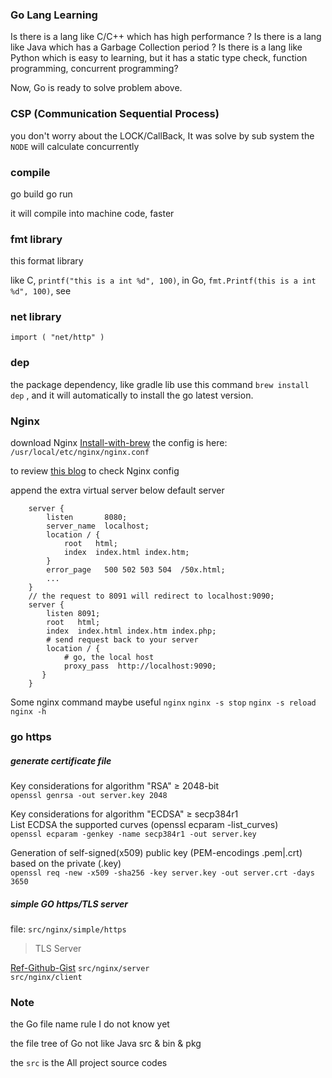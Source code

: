 ### Go Lang Learning

Is there is a lang like C/C++ which has high performance ?
Is there is a lang like Java which has a Garbage Collection period ?
Is there is a lang like Python which is easy to learning, but it has a static type check,
function programming, concurrent programming?

Now, Go is ready to solve problem above.

### CSP (Communication Sequential Process)
you don't worry about the LOCK/CallBack, It was solve by sub system 
the `NODE` will calculate concurrently

### compile
go build
go run

it will compile into machine code, faster

### fmt library
this format library

like C, `printf("this is a int %d", 100)`, in Go, `fmt.Printf(this is a int %d", 100)`, see

### net library
`import (
 	"net/http"
 )`
 

 ### dep
the package dependency, like gradle lib
use this command `brew install dep` , and it will automatically to install the go latest version.

### Nginx
download Nginx
[Install-with-brew](https://coderwall.com/p/dgwwuq/installing-nginx-in-mac-os-x-maverick-with-homebrew)
the config is here: `/usr/local/etc/nginx/nginx.conf`

to review [this blog](https://www.jianshu.com/p/33d4a3fdc483) to check Nginx config

append the extra virtual server below default server
```
    server {
        listen       8080;
        server_name  localhost;
        location / {
            root   html;
            index  index.html index.htm;
        }
        error_page   500 502 503 504  /50x.html;
        ...
    }
    // the request to 8091 will redirect to localhost:9090;
    server {
        listen 8091;
        root   html;
        index  index.html index.htm index.php;
        # send request back to your server
        location / {
            # go, the local host
            proxy_pass  http://localhost:9090;
       }
    }
```

Some nginx command maybe useful
`nginx`
`nginx -s stop`
`nginx -s reload`
`nginx -h`

 
### go https
##### generate certificate file
Key considerations for algorithm "RSA" ≥ 2048-bit<br/>
```openssl genrsa -out server.key 2048```

Key considerations for algorithm "ECDSA" ≥ secp384r1<br/>
List ECDSA the supported curves (openssl ecparam -list_curves)<br/>
```openssl ecparam -genkey -name secp384r1 -out server.key```

Generation of self-signed(x509) public key (PEM-encodings .pem|.crt) based on the private (.key)<br/>
```openssl req -new -x509 -sha256 -key server.key -out server.crt -days 3650```

##### simple GO https/TLS server
file: `src/nginx/simple/https`

>TLS Server

[Ref-Github-Gist](https://gist.github.com/denji/12b3a568f092ab951456)
`src/nginx/server`<br/>
`src/nginx/client`<br/>

### Note
the Go file name rule I do not know yet

the file tree of Go not like Java
src & bin & pkg

the `src` is the All project source codes